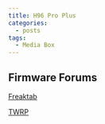 ```yaml
---
title: H96 Pro Plus
categories:
  - posts
tags:
  - Media Box
---
```


## Firmware Forums

[Freaktab](http://freaktab.com/forum/tv-player-support/amlogic-based-tv-players/s912/alfawise/firmware-roms-ac)

[TWRP](http://freaktab.com/forum/tv-player-support/amlogic-based-tv-players/s912/alfawise/firmware-roms-ac/696614-twrp-for-h96-pro-plus)

